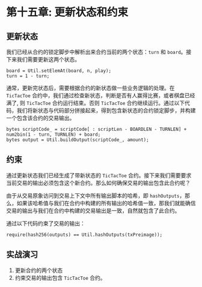 # 第十五章: 更新状态和约束


## 更新状态
我们已经从合约的锁定脚步中解析出来合约当前的两个状态：`turn` 和 `board`。接下来我们需要更新这两个状态。

```solidity
board = Util.setElemAt(board, n, play);
turn = 1 - turn;
```


通常，更新完状态后，需要根据合约的新状态做一些业务逻辑的处理。在 `TicTacToe` 合约中，我们通过检查新状态，判断是否有人赢得比赛，或者棋盘已经满了, 则 `TicTacToe` 合约运行结束。否则 `TicTacToe` 合约继续运行。通过以下代码，我们将新状态与代码部分拼接起来，得到包含新状态的合约锁定脚步，并构建一个包含该合约的交易输出。

```solidity
bytes scriptCode_ = scriptCode[ : scriptLen - BOARDLEN - TURNLEN] + num2bin(1 - turn, TURNLEN) + board;
bytes output = Util.buildOutput(scriptCode_, amount);
```
  
## 约束
通过更新状态我们已经生成了带新状态的 `TicTacToe` 合约。接下来我们需要要求当前交易的输出必须包含这个新合约。那么如何确保交易的输出包含此合约呢？

由于从交易原象访问到交易上下文中所有输出脚本的哈希，即 `hashOutputs`，那么，如果该哈希值与我们在合约中构建的所有输出的哈希值一致，那我们就能确信交易的输出与我们在合约中构建的交易输出是一致，自然就包含了此合约。

通过以下代码约束了交易的输出：

```solidity
require(hash256(outputs) == Util.hashOutputs(txPreimage));
```

## 实战演习

1. 更新合约的两个状态
2. 约束交易的输出包含  `TicTacToe` 合约。